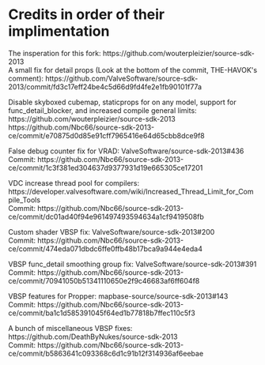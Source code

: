 # Credits in order of their implimentation
<p>The insperation for this fork: https://github.com/wouterpleizier/source-sdk-2013<br>
A small fix for detail props (Look at the bottom of the commit, THE-HAVOK's comment): https://github.com/ValveSoftware/source-sdk-2013/commit/fd3c17eff24be4c5d66d9fd4fe2e1fb90101f77a</p>

<p>Disable skyboxed cubemap, staticprops for on any model, support for func_detail_blocker, and increased compile general limits: https://github.com/wouterpleizier/source-sdk-2013<br>
https://github.com/Nbc66/source-sdk-2013-ce/commit/e70875d0d85e91cff7965416e64d65cbb8dce9f8</p>

<p>False debug counter fix for VRAD: ValveSoftware/source-sdk-2013#436<br>
Commit: https://github.com/Nbc66/source-sdk-2013-ce/commit/1c3f381ed304637d9377931d19e665305ce17201</p>

<p>VDC increase thread pool for compilers: https://developer.valvesoftware.com/wiki/Increased_Thread_Limit_for_Compile_Tools<br>
Commit: https://github.com/Nbc66/source-sdk-2013-ce/commit/dc01ad40f94e961497493594634a1cf9419508fb</p>

<p>Custom shader VBSP fix: ValveSoftware/source-sdk-2013#200<br>
Commit: https://github.com/Nbc66/source-sdk-2013-ce/commit/474eda071dbdc6ffe0ffb48b17bca9a944e4eda4</p>

<p>VBSP func_detail smoothing group fix: ValveSoftware/source-sdk-2013#391<br>
Commit: https://github.com/Nbc66/source-sdk-2013-ce/commit/70941050b51341110650e2f9c46683af6ff604f8</p>

<p>VBSP features for Propper: mapbase-source/source-sdk-2013#143<br>
Commit: https://github.com/Nbc66/source-sdk-2013-ce/commit/ba1c1d585391045f64ed1b77818b7ffec110c5f3</p>

<p>A bunch of miscellaneous VBSP fixes: https://github.com/DeathByNukes/source-sdk-2013<br>
Commit: https://github.com/Nbc66/source-sdk-2013-ce/commit/b5863641c093368c6d1c91b12f314936af6eebae</p>